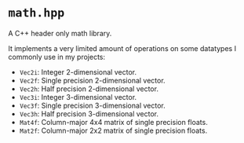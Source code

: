 # `math.hpp`

A C++ header only math library.

It implements a very limited amount of operations on some datatypes I commonly use in my projects:
- `Vec2i`: Integer 2-dimensional vector.
- `Vec2f`: Single precision 2-dimensional vector.
- `Vec2h`: Half precision 2-dimensional vector.
- `Vec3i`: Integer 3-dimensional vector.
- `Vec3f`: Single precision 3-dimensional vector.
- `Vec3h`: Half precision 3-dimensional vector.
- `Mat4f`: Column-major 4x4 matrix of single precision floats.
- `Mat2f`: Column-major 2x2 matrix of single precision floats.